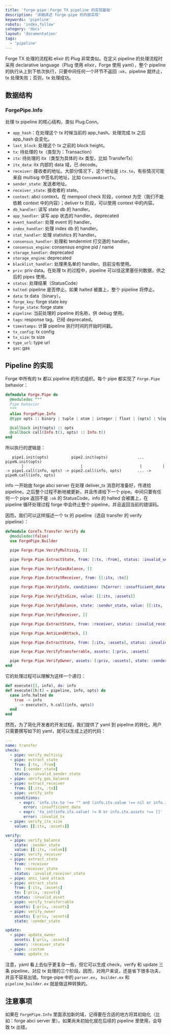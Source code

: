```yaml
---
title: 'forge-pipe：Forge TX pipeline 的实现基础'
description: '详细讲述 forge-pipe 的内部实现'
keywords: 'pipeline'
robots: 'index,follow'
category: 'docs'
layout: 'documentation'
tags:
  - 'pipeline'
---
```


Forge TX 处理的流程和 elixir 的 Plug 非常类似。在定义 pipeline 的处理流程时采用 declarative language（Plug 使用 elixir，Forge 使用 yaml），整个 pipeline 的执行从上到下依次执行，只要中间任何一个环节不返回 `:ok`，pipeline 就终止，tx 处理失败；否则，tx 处理成功。

## 数据结构

### ForgePipe.Info

处理 tx pipeline 的核心结构，类似 Plug.Conn。

- `app_hash`：在处理这个 tx 时候当前的 app_hash。处理完成 tx 之后 app_hash 会变化。
- `last_block`: 处理这个 tx 之前的 block height。
- `tx`: 待处理的 tx（类型为：Transaction）
- `itx`: 待处理的 itx（类型为具体的 itx 类型，比如 TransferTx）
- `itx_data`: itx 内部的 data 域，已 decode。
- `receiver`: 接收者的地址。大部分情况下，这个地址是 `itx.to`，有些情况可能来自 multisig 中签名的地址，比如 `ConsumeAssetTx`。
- `sender_state`: 发送者地址。
- `receiver_state`: 接收者的 state。
- `context`: abci context。在 mempool check 阶段，context 为空（我们不能依赖 context 中的内容）；deliver tx 阶段，可以使用 context 中的内容。
- `db_handler`: 读写 state db 的 handler。
- `app_handler`: 读写 app 状态的 handler。deprecated
- `event_handler`: 处理 event 的 handler。
- `index_handler`: 处理 index db 的 handler。
- `stat_handler`: 处理 statistics 的 handler。
- `consensus_handler`: 处理和 tendermint 打交道的 handler。
- `consensus_engine`: consensus engine pid / name
- `storage_handler`: deprecated
- `storage_engine`: deprecated
- `blacklist_handler`: 处理黑名单的 handler。目前没有使用。
- `priv`: priv data。在处理 tx 的过程中，pipeline 可以往这里塞任何数据，供之后的 pipes 使用。
- `status`: 处理结果（StatusCode）
- `halted`: pipeline 是否停止。如果 halted 被置上，整个 pipeline 将停止。
- `data`: tx data（binary）。
- `forge_key`: forge state key
- `forge_state`: forge state
- `pipeline`: 当前处理的 pipeline 的名称，供 debug 使用。
- `tags`: response tag。已经 deprecated。
- `timestamps`: 计算 pipeline 执行时间的开始时间戳。
- `tx_config`: tx config
- `tx_size`: tx size
- `type_url`: type url
- `gas`: gas


## Pipeline 的实现

Forge 中所有的 tx 都以 pipeline 的形式组织。每个 pipe 都实现了 `Forge.Pipe` behavior：

```elixir
defmodule Forge.Pipe do
  @moduledoc """
  Pipe behavior
  """
  alias ForgePipe.Info
  @type opts :: binary | tuple | atom | integer | float | [opts] | %{opts => opts}

  @callback init(opts) :: opts
  @callback call(Info.t(), opts) :: Info.t()
end
```

所以执行的逻辑是：

```
   pipe1.init(opts)          pipe2.init(opts)             ...    pipeN.init(opts)
       |                         |                         |         |
-> pipe1.call(info, opts) -> pipe2.call(info, opts)       ... -> pipeN.call(info, opts)
```

info 一开始由 forge abci server 在处理 deliver_tx 消息时准备好，传递给 pipeline，之后整个过程不断地被更新，并且传递给下一个 pipe。中间只要有任何一个 pipe 返回不是 `:ok` 的 StatusCode，info 的 halted 会被置上，在 pipeline 循环处理过程 forge 中会终止整个 pipeline，并且返回当前的错误码。

因而，我们可以这样描述一个 tx 的 pipeline（选自 transfer 的 verify pipeline）：

```elixir
defmodule CoreTx.Transfer.Verify do
  @moduledoc(false)
  use ForgePipe.Builder

  pipe Forge.Pipe.VerifyMultisig, []

  pipe Forge.Pipe.ExtractState, from: [:tx, :from], status: :invalid_sender_state, to: [:sender_state]

  pipe Forge.Pipe.VerifyGasBalance, []

  pipe Forge.Pipe.ExtractReceiver, from: [[:itx, :to]]

  pipe Forge.Pipe.VerifyInfo, conditions: [%{error: :insufficient_data, expr: "info.itx.to !== \"\" and (info.itx.value !== nil or info.itx.assets !== [])"}, %{error: :invalid_tx, expr: "to_int(info.itx.value) != 0 or info.itx.assets !== []"}]

  pipe Forge.Pipe.VerifyItxSize, value: [[:itx, :assets]]

  pipe Forge.Pipe.VerifyBalance, state: :sender_state, value: [[:itx, :value]]

  pipe Forge.Pipe.VerifyReceiver, []

  pipe Forge.Pipe.ExtractState, from: :receiver, status: :invalid_receiver_state, to: :receiver_state

  pipe Forge.Pipe.AntiLandAttack, []

  pipe Forge.Pipe.ExtractState, from: [:itx, :assets], status: :invalid_asset, to: [:priv, :assets]

  pipe Forge.Pipe.VerifyTransferrable, assets: [:priv, :assets]

  pipe Forge.Pipe.VerifyOwner, assets: [:priv, :assets], state: :sender_state
end
```

它的处理过程可以理解为这样一个递归：

```elixir
def execute([], info), do: info
def execute([h|t] = pipeline, info, opts) do
  case info.halted do
    true -> info
    _ -> execute(t, h.call(info, opts))
  end
end
```

然而，为了简化开发者的开发过程，我们提供了 yaml 到 pipeline 的转化，用户只需要撰写如下的 yaml，就可以生成上述的代码：

```yaml
---
name: transfer
check:
  - pipe: verify_multisig
  - pipe: extract_state
    from: [:tx, :from]
    to: [:sender_state]
    status: :invalid_sender_state
  - pipe: verify_gas_balance
  - pipe: extract_receiver
    from: [[:itx, :to]]
  - pipe: verify_info
    conditions:
      - expr: 'info.itx.to !== "" and (info.itx.value !== nil or info.itx.assets !== [])'
        error: :insufficient_data
      - expr: 'to_int(info.itx.value) != 0 or info.itx.assets !== []'
        error: :invalid_tx
  - pipe: verify_itx_size
    value: [[:itx, :assets]]

verify:
  - pipe: verify_balance
    state: :sender_state
    value: [[:itx, :value]]
  - pipe: verify_receiver
  - pipe: extract_state
    from: :receiver
    to: :receiver_state
    status: :invalid_receiver_state
  - pipe: anti_land_attack
  - pipe: extract_state
    from: [:itx, :assets]
    to: [:priv, :assets]
    status: :invalid_asset
  - pipe: verify_transferrable
    assets: [:priv, :assets]
  - pipe: verify_owner
    assets: [:priv, :assets]
    state: :sender_state

update:
  - pipe: update_owner
    assets: [:priv, :assets]
    owner: :receiver_state
  - pipe: :custom
    name: update_tx
```

注意，yaml 看上去似乎更复杂一些，但它可以生成 check，verify 和 update 三条 pipeline，对应 tx 处理的三个阶段。因而，对用户来说，还是省下很多功夫，并且不容易出错。forge-pipe 中的 `parser.ex`， `builder.ex` 和 `pipeline_builder.ex` 就是做这种转换的。

## 注意事项

如果在 `ForgePipe.Info` 里面添加新的域，记得要在合适的地方将其初始化（比如：forge abci server 里）。如果尚未初始化就在后续的 pipeline 里使用，会导致 tx 出错。
